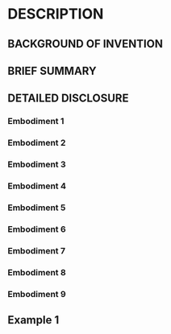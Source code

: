 # DESCRIPTION

## BACKGROUND OF INVENTION

## BRIEF SUMMARY

## DETAILED DISCLOSURE

### Embodiment 1

### Embodiment 2

### Embodiment 3

### Embodiment 4

### Embodiment 5

### Embodiment 6

### Embodiment 7

### Embodiment 8

### Embodiment 9

## Example 1


